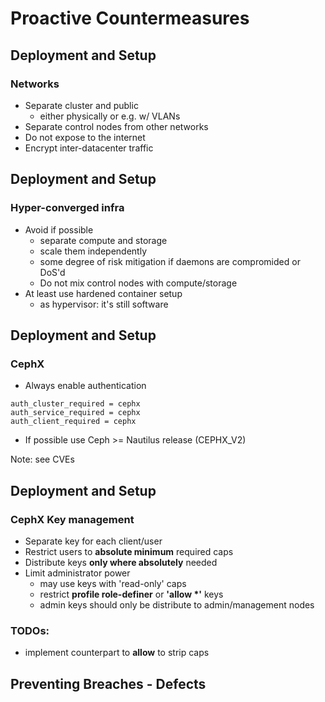 <!-- .slide: data-state="section-break" id="section-break-4" data-timing="10s" -->
# Proactive Countermeasures


<!-- .slide: data-state="normal" id="proact-1" data-timing="20s" data-menu-title="Proactive: Networks" -->
## Deployment and Setup

### Networks
* Separate cluster and public
  * either physically or e.g. w/ VLANs
* Separate control nodes from other networks
* Do not expose to the internet
* Encrypt inter-datacenter traffic


<!-- .slide: data-state="normal" id="proact-2" data-timing="20s" data-menu-title="Proactive: Hyper-converged" -->
## Deployment and Setup

### Hyper-converged infra
* Avoid if possible
  * separate compute and storage
  * scale them independently
  * some degree of risk mitigation if daemons are compromided or DoS'd
  * Do not mix control nodes with compute/storage
* At least use hardened container setup
  * as hypervisor: it's still software


<!-- .slide: data-state="normal" id="proact-3" data-timing="20s" data-menu-title="Proactive: CephX" -->
## Deployment and Setup

### CephX
* Always enable authentication

``` none
auth_cluster_required = cephx
auth_service_required = cephx
auth_client_required = cephx
```

* If possible use Ceph >= Nautilus release (CEPHX_V2)

Note: see CVEs


<!-- .slide: data-state="normal" id="proact-3" data-timing="20s" data-menu-title="Proactive: CephX" -->
## Deployment and Setup

### CephX Key management
* Separate key for each client/user
* Restrict users to __absolute minimum__ required caps
* Distribute keys __only where absolutely__ needed
* Limit administrator power
  * may use keys with 'read-only' caps
  * restrict __profile role-definer__ or __'allow *'__ keys
  * admin keys should only be distribute to admin/management nodes 

### TODOs:
* implement counterpart to __allow__ to strip caps


<!-- .slide: data-state="normal" id="proact-5" data-timing="20s" data-menu-title="Proactive: SCA" -->
## Preventing Breaches - Defects

